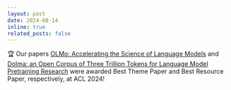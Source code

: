 ```yaml
---
layout: post
date: 2024-08-14
inline: true
related_posts: false
---
```


🏆 Our papers [OLMo: Accelerating the Science of Language Models](https://arxiv.org/abs/2402.00838) and [Dolma: an Open Corpus of Three Trillion Tokens for Language Model Pretraining Research](https://arxiv.org/abs/2402.00159) were awarded Best Theme Paper and Best Resource Paper, respectively, at ACL 2024!